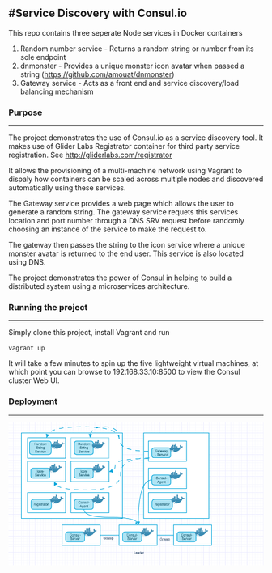 #Service Discovery with Consul.io
---------------------------------

This repo contains three seperate Node services in Docker containers

1. Random number service - Returns a random string or number from its sole endpoint
2. dnmonster - Provides a unique monster icon avatar when passed a string (https://github.com/amouat/dnmonster)
3. Gateway service - Acts as a front end and service discovery/load balancing mechanism

### Purpose
---------------
The project demonstrates the use of Consul.io as a service discovery tool. It makes use of Glider Labs Registrator container for third party service registration. See http://gliderlabs.com/registrator

It allows the provisioning of a multi-machine network using Vagrant to dispaly how containers can be scaled across multiple nodes and discovered automatically using these services.

The Gateway service provides a web page which allows the user to generate a random string. The gateway service requets this services location and port number through a DNS SRV request before randomly choosing an instance of the service to make the request to.

The gateway then passes the string to the icon service where a unique monster avatar is returned to the end user. This service is also located using DNS.

The project demonstrates the power of Consul in helping to build a distributed system using a microservices architecture.

### Running the project
-------------------------

Simply clone this project, install Vagrant and run

```
vagrant up
```

It will take a few minutes to spin up the five lightweight virtual machines, at which point you can browse to 192.168.33.10:8500 to view the Consul cluster Web UI.


### Deployment
-----------------

![Deployment/Architecture Diagram](https://github.com/PhilipGough/consul-service-discovery/blob/master/deployment_diagram.png)
